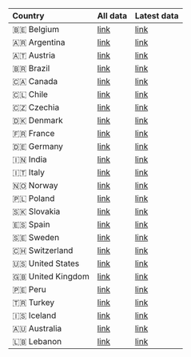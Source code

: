 | Country           | All data                                                                                           | Latest data                                                                                           |
|:------------------|:---------------------------------------------------------------------------------------------------|:------------------------------------------------------------------------------------------------------|
| 🇧🇪 Belgium        | [link](https://sociepy.org/covid19-vaccination-subnational/data/api/v1/all/country_by_iso/BE.json) | [link](https://sociepy.org/covid19-vaccination-subnational/data/api/v1/latest/country_by_iso/BE.json) |
| 🇦🇷 Argentina      | [link](https://sociepy.org/covid19-vaccination-subnational/data/api/v1/all/country_by_iso/AR.json) | [link](https://sociepy.org/covid19-vaccination-subnational/data/api/v1/latest/country_by_iso/AR.json) |
| 🇦🇹 Austria        | [link](https://sociepy.org/covid19-vaccination-subnational/data/api/v1/all/country_by_iso/AT.json) | [link](https://sociepy.org/covid19-vaccination-subnational/data/api/v1/latest/country_by_iso/AT.json) |
| 🇧🇷 Brazil         | [link](https://sociepy.org/covid19-vaccination-subnational/data/api/v1/all/country_by_iso/BR.json) | [link](https://sociepy.org/covid19-vaccination-subnational/data/api/v1/latest/country_by_iso/BR.json) |
| 🇨🇦 Canada         | [link](https://sociepy.org/covid19-vaccination-subnational/data/api/v1/all/country_by_iso/CA.json) | [link](https://sociepy.org/covid19-vaccination-subnational/data/api/v1/latest/country_by_iso/CA.json) |
| 🇨🇱 Chile          | [link](https://sociepy.org/covid19-vaccination-subnational/data/api/v1/all/country_by_iso/CL.json) | [link](https://sociepy.org/covid19-vaccination-subnational/data/api/v1/latest/country_by_iso/CL.json) |
| 🇨🇿 Czechia        | [link](https://sociepy.org/covid19-vaccination-subnational/data/api/v1/all/country_by_iso/CZ.json) | [link](https://sociepy.org/covid19-vaccination-subnational/data/api/v1/latest/country_by_iso/CZ.json) |
| 🇩🇰 Denmark        | [link](https://sociepy.org/covid19-vaccination-subnational/data/api/v1/all/country_by_iso/DK.json) | [link](https://sociepy.org/covid19-vaccination-subnational/data/api/v1/latest/country_by_iso/DK.json) |
| 🇫🇷 France         | [link](https://sociepy.org/covid19-vaccination-subnational/data/api/v1/all/country_by_iso/FR.json) | [link](https://sociepy.org/covid19-vaccination-subnational/data/api/v1/latest/country_by_iso/FR.json) |
| 🇩🇪 Germany        | [link](https://sociepy.org/covid19-vaccination-subnational/data/api/v1/all/country_by_iso/DE.json) | [link](https://sociepy.org/covid19-vaccination-subnational/data/api/v1/latest/country_by_iso/DE.json) |
| 🇮🇳 India          | [link](https://sociepy.org/covid19-vaccination-subnational/data/api/v1/all/country_by_iso/IN.json) | [link](https://sociepy.org/covid19-vaccination-subnational/data/api/v1/latest/country_by_iso/IN.json) |
| 🇮🇹 Italy          | [link](https://sociepy.org/covid19-vaccination-subnational/data/api/v1/all/country_by_iso/IT.json) | [link](https://sociepy.org/covid19-vaccination-subnational/data/api/v1/latest/country_by_iso/IT.json) |
| 🇳🇴 Norway         | [link](https://sociepy.org/covid19-vaccination-subnational/data/api/v1/all/country_by_iso/NO.json) | [link](https://sociepy.org/covid19-vaccination-subnational/data/api/v1/latest/country_by_iso/NO.json) |
| 🇵🇱 Poland         | [link](https://sociepy.org/covid19-vaccination-subnational/data/api/v1/all/country_by_iso/PL.json) | [link](https://sociepy.org/covid19-vaccination-subnational/data/api/v1/latest/country_by_iso/PL.json) |
| 🇸🇰 Slovakia       | [link](https://sociepy.org/covid19-vaccination-subnational/data/api/v1/all/country_by_iso/SK.json) | [link](https://sociepy.org/covid19-vaccination-subnational/data/api/v1/latest/country_by_iso/SK.json) |
| 🇪🇸 Spain          | [link](https://sociepy.org/covid19-vaccination-subnational/data/api/v1/all/country_by_iso/ES.json) | [link](https://sociepy.org/covid19-vaccination-subnational/data/api/v1/latest/country_by_iso/ES.json) |
| 🇸🇪 Sweden         | [link](https://sociepy.org/covid19-vaccination-subnational/data/api/v1/all/country_by_iso/SE.json) | [link](https://sociepy.org/covid19-vaccination-subnational/data/api/v1/latest/country_by_iso/SE.json) |
| 🇨🇭 Switzerland    | [link](https://sociepy.org/covid19-vaccination-subnational/data/api/v1/all/country_by_iso/CH.json) | [link](https://sociepy.org/covid19-vaccination-subnational/data/api/v1/latest/country_by_iso/CH.json) |
| 🇺🇸 United States  | [link](https://sociepy.org/covid19-vaccination-subnational/data/api/v1/all/country_by_iso/US.json) | [link](https://sociepy.org/covid19-vaccination-subnational/data/api/v1/latest/country_by_iso/US.json) |
| 🇬🇧 United Kingdom | [link](https://sociepy.org/covid19-vaccination-subnational/data/api/v1/all/country_by_iso/GB.json) | [link](https://sociepy.org/covid19-vaccination-subnational/data/api/v1/latest/country_by_iso/GB.json) |
| 🇵🇪 Peru           | [link](https://sociepy.org/covid19-vaccination-subnational/data/api/v1/all/country_by_iso/PE.json) | [link](https://sociepy.org/covid19-vaccination-subnational/data/api/v1/latest/country_by_iso/PE.json) |
| 🇹🇷 Turkey         | [link](https://sociepy.org/covid19-vaccination-subnational/data/api/v1/all/country_by_iso/TR.json) | [link](https://sociepy.org/covid19-vaccination-subnational/data/api/v1/latest/country_by_iso/TR.json) |
| 🇮🇸 Iceland        | [link](https://sociepy.org/covid19-vaccination-subnational/data/api/v1/all/country_by_iso/IS.json) | [link](https://sociepy.org/covid19-vaccination-subnational/data/api/v1/latest/country_by_iso/IS.json) |
| 🇦🇺 Australia      | [link](https://sociepy.org/covid19-vaccination-subnational/data/api/v1/all/country_by_iso/AU.json) | [link](https://sociepy.org/covid19-vaccination-subnational/data/api/v1/latest/country_by_iso/AU.json) |
| 🇱🇧 Lebanon        | [link](https://sociepy.org/covid19-vaccination-subnational/data/api/v1/all/country_by_iso/LB.json) | [link](https://sociepy.org/covid19-vaccination-subnational/data/api/v1/latest/country_by_iso/LB.json) |
